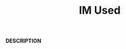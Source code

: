 ﻿---
category: 2xx
code: 226
cover: https://firebasestorage.googleapis.com/v0/b/capy-http.appspot.com/o/Capy226.webp?alt=media
coverAlt: IM Used
description: IM Used
pubDate: 2014-06-01
tags:
- 2xx
title: IM Used
---

__DESCRIPTION__